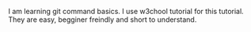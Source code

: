 I am learning git command basics.
I use w3chool tutorial for this tutorial.
They are easy, begginer freindly and short to understand.
